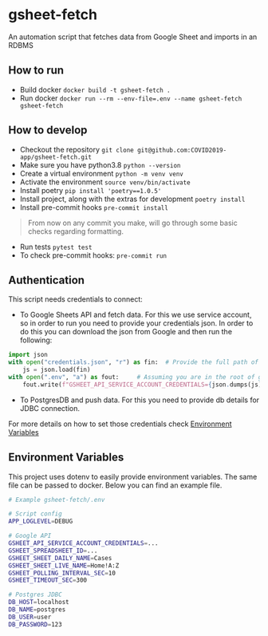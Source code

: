 # gsheet-fetch
An automation script that fetches data from Google Sheet and imports in an RDBMS

## How to run
* Build docker `docker build -t gsheet-fetch .`
* Run docker `docker run --rm --env-file=.env --name gsheet-fetch gsheet-fetch`

## How to develop
* Checkout the repository `git clone git@github.com:COVID2019-app/gsheet-fetch.git`
* Make sure you have python3.8 `python --version`
* Create a virtual environment `python -m venv venv`
* Activate the environment `source venv/bin/activate`
* Install poetry `pip install 'poetry==1.0.5'`
* Install project, along with the extras for development `poetry install`
* Install pre-commit hooks `pre-commit install`

> From now on any commit you make, will go through some basic checks regarding 
formatting.

* Run tests `pytest test`
* To check pre-commit hooks: `pre-commit run`

## Authentication
This script needs credentials to connect:
* To Google Sheets API and fetch data. For this we use service account, so in order to run you need to 
provide your credentials json. In order to do this you can download the json from Google and then run the following:
```python
import json
with open("credentials.json", "r") as fin:  # Provide the full path of your credentials json
    js = json.load(fin)
with open(".env", "a") as fout:     # Assuming you are in the root of gsheet-fetch project
    fout.write(f"GSHEET_API_SERVICE_ACCOUNT_CREDENTIALS={json.dumps(js)}")
```
* To PostgresDB and push data. For this you need to provide db details for JDBC connection.

For more details on how to set those credentials check [Environment Variables](#environment-variables)

## Environment Variables
This project uses dotenv to easily provide environment variables. The same file can be passed to docker.
Below you can find an example file.
```bash
# Example gsheet-fetch/.env

# Script config
APP_LOGLEVEL=DEBUG 

# Google API 
GSHEET_API_SERVICE_ACCOUNT_CREDENTIALS=...
GSHEET_SPREADSHEET_ID=...
GSHEET_SHEET_DAILY_NAME=Cases
GSHEET_SHEET_LIVE_NAME=Home!A:Z
GSHEET_POLLING_INTERVAL_SEC=10
GSHEET_TIMEOUT_SEC=300

# Postgres JDBC
DB_HOST=localhost
DB_NAME=postgres
DB_USER=user
DB_PASSWORD=123
```
